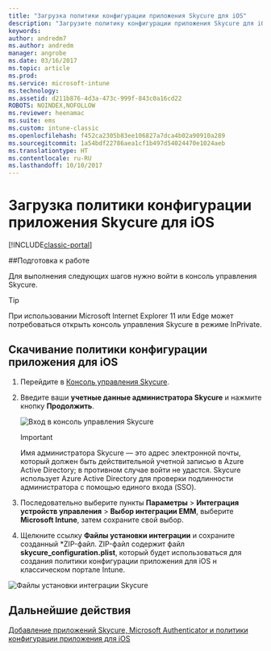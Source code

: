 ```yaml
---
title: "Загрузка политики конфигурации приложения Skycure для iOS"
description: "Загрузите политику конфигурации приложения Skycure для iOS, чтобы использовать ее с приложением Skycure для iOS, развернутым для конечных пользователей."
keywords: 
author: andredm7
ms.author: andredm
manager: angrobe
ms.date: 03/16/2017
ms.topic: article
ms.prod: 
ms.service: microsoft-intune
ms.technology: 
ms.assetid: d211b876-4d3a-473c-999f-843c0a16cd22
ROBOTS: NOINDEX,NOFOLLOW
ms.reviewer: heenamac
ms.suite: ems
ms.custom: intune-classic
ms.openlocfilehash: f452ca2305b83ee106827a7dca4b02a90910a289
ms.sourcegitcommit: 1a54bdf22786aea1cf1b497d54024470e1024aeb
ms.translationtype: HT
ms.contentlocale: ru-RU
ms.lasthandoff: 10/10/2017
---
```

# <a name="download-skycure-ios-app-configuration-policy"></a>Загрузка политики конфигурации приложения Skycure для iOS

[!INCLUDE[classic-portal](../includes/classic-portal.md)]

##<a name="before-you-begin"></a>Подготовка к работе

Для выполнения следующих шагов нужно войти в консоль управления Skycure.

> [!TIP] 
> При использовании Microsoft Internet Explorer 11 или Edge может потребоваться открыть консоль управления Skycure в режиме InPrivate.

## <a name="to-download-the-ios-app-configuration-policy"></a>Скачивание политики конфигурации приложения для iOS

1.  Перейдите в [Консоль управления Skycure](https://aad.skycure.com).

2.  Введите ваши **учетные данные администратора Skycure** и нажмите кнопку **Продолжить**.

    ![Вход в консоль управления Skycure](../media/mtp/skycure-ios-app-1.png)

    > [!IMPORTANT] 
    > Имя администратора Skycure — это адрес электронной почты, который должен быть действительной учетной записью в Azure Active Directory; в противном случае войти не удастся. Skycure использует Azure Active Directory для проверки подлинности администратора с помощью единого входа (SSO).

3.  Последовательно выберите пункты **Параметры** &gt; **Интеграция устройств управления** &gt; **Выбор интеграции EMM**, выберите **Microsoft Intune**, затем сохраните свой выбор.

2.  Щелкните ссылку **Файлы установки интеграции** и сохраните созданный \*ZIP-файл. ZIP-файл содержит файл **skycure\_configuration.plist**, который будет использоваться для создания политики конфигурации приложения для iOS н классическом портале Intune.

![Файлы установки интеграции Skycure](../media/mtp/skycure-ios-app-2.png)

## <a name="next-steps"></a>Дальнейшие действия

[Добавление приложений Skycure, Microsoft Authenticator и политики конфигурации приложения для iOS](/intune-classic/deploy-use/add-skycure-apps-microsoft-authenticator-and-ios-app-configuration-policy)
